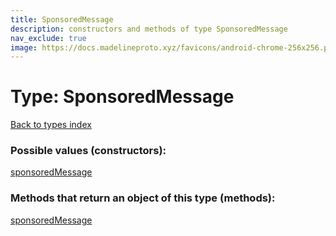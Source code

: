 ```yaml
---
title: SponsoredMessage
description: constructors and methods of type SponsoredMessage
nav_exclude: true
image: https://docs.madelineproto.xyz/favicons/android-chrome-256x256.png
---
```

# Type: SponsoredMessage
[Back to types index](index.md)



### Possible values (constructors):

[sponsoredMessage](../constructors/sponsoredMessage.md)  



### Methods that return an object of this type (methods):



[sponsoredMessage](../constructors/sponsoredMessage.md)  

